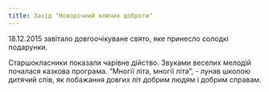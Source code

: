 ```yaml
---
title: Захід "Новорічний ключик доброти"
---
```


18.12.2015 завітало довгоочікуване свято, яке принесло солодкі подарунки.

Старшокласники показали чарівне дійство. Звуками веселих мелодій почалася казкова програма. “Многії літа, многії літа”, - лунав школою дитячий спів, як побажання довгих літ добрим людям і добрим справам.

<slideshow id="72157662503944412"></slideshow>

<youtube id="7axuWrThsME"></youtube>

<youtube id="dW-0-oDhRvE"></youtube>
